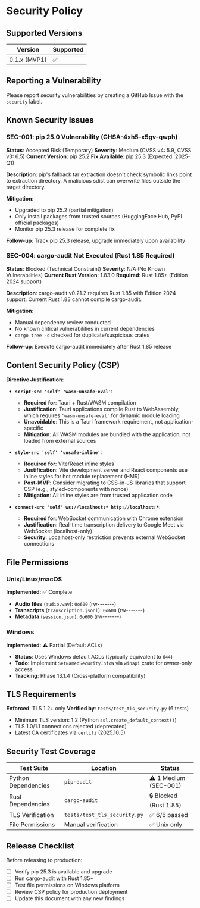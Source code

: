 # Security Policy

## Supported Versions

| Version | Supported          |
| ------- | ------------------ |
| 0.1.x (MVP1)   | :white_check_mark: |

## Reporting a Vulnerability

Please report security vulnerabilities by creating a GitHub Issue with the `security` label.

## Known Security Issues

### SEC-001: pip 25.0 Vulnerability (GHSA-4xh5-x5gv-qwph)

**Status**: Accepted Risk (Temporary)
**Severity**: Medium (CVSS v4: 5.9, CVSS v3: 6.5)
**Current Version**: pip 25.2
**Fix Available**: pip 25.3 (Expected: 2025-Q1)

**Description**:
pip's fallback tar extraction doesn't check symbolic links point to extraction directory. A malicious sdist can overwrite files outside the target directory.

**Mitigation**:
- Upgraded to pip 25.2 (partial mitigation)
- Only install packages from trusted sources (HuggingFace Hub, PyPI official packages)
- Monitor pip 25.3 release for complete fix

**Follow-up**: Track pip 25.3 release, upgrade immediately upon availability

### SEC-004: cargo-audit Not Executed (Rust 1.85 Required)

**Status**: Blocked (Technical Constraint)
**Severity**: N/A (No Known Vulnerabilities)
**Current Rust Version**: 1.83.0
**Required**: Rust 1.85+ (Edition 2024 support)

**Description**:
cargo-audit v0.21.2 requires Rust 1.85 with Edition 2024 support. Current Rust 1.83 cannot compile cargo-audit.

**Mitigation**:
- Manual dependency review conducted
- No known critical vulnerabilities in current dependencies
- `cargo tree -d` checked for duplicate/suspicious crates

**Follow-up**: Execute cargo-audit immediately after Rust 1.85 release

## Content Security Policy (CSP)

**Directive Justification**:

- **`script-src 'self' 'wasm-unsafe-eval'`**:
  - **Required for**: Tauri + Rust/WASM compilation
  - **Justification**: Tauri applications compile Rust to WebAssembly, which requires `'wasm-unsafe-eval'` for dynamic module loading
  - **Unavoidable**: This is a Tauri framework requirement, not application-specific
  - **Mitigation**: All WASM modules are bundled with the application, not loaded from external sources

- **`style-src 'self' 'unsafe-inline'`**:
  - **Required for**: Vite/React inline styles
  - **Justification**: Vite development server and React components use inline styles for hot module replacement (HMR)
  - **Post-MVP**: Consider migrating to CSS-in-JS libraries that support CSP (e.g., styled-components with nonce)
  - **Mitigation**: All inline styles are from trusted application code

- **`connect-src 'self' ws://localhost:* http://localhost:*`**:
  - **Required for**: WebSocket communication with Chrome extension
  - **Justification**: Real-time transcription delivery to Google Meet via WebSocket (localhost-only)
  - **Security**: Localhost-only restriction prevents external WebSocket connections

## File Permissions

### Unix/Linux/macOS

**Implemented**: ✅ Complete
- **Audio files** (`audio.wav`): `0o600` (rw-------)
- **Transcripts** (`transcription.jsonl`): `0o600` (rw-------)
- **Metadata** (`session.json`): `0o600` (rw-------)

### Windows

**Implemented**: ⚠️ Partial (Default ACLs)
- **Status**: Uses Windows default ACLs (typically equivalent to `644`)
- **Todo**: Implement `SetNamedSecurityInfoW` via `winapi` crate for owner-only access
- **Tracking**: Phase 13.1.4 (Cross-platform compatibility)

## TLS Requirements

**Enforced**: TLS 1.2+ only
**Verified by**: `tests/test_tls_security.py` (6 tests)

- Minimum TLS version: 1.2 (Python `ssl.create_default_context()`)
- TLS 1.0/1.1 connections rejected (deprecated)
- Latest CA certificates via `certifi` (2025.10.5)

## Security Test Coverage

| Test Suite | Location | Status |
|------------|----------|--------|
| Python Dependencies | `pip-audit` | ⚠️ 1 Medium (SEC-001) |
| Rust Dependencies | `cargo-audit` | 🔒 Blocked (Rust 1.85) |
| TLS Verification | `tests/test_tls_security.py` | ✅ 6/6 passed |
| File Permissions | Manual verification | ✅ Unix only |

## Release Checklist

Before releasing to production:

- [ ] Verify pip 25.3 is available and upgrade
- [ ] Run cargo-audit with Rust 1.85+
- [ ] Test file permissions on Windows platform
- [ ] Review CSP policy for production deployment
- [ ] Update this document with any new findings
